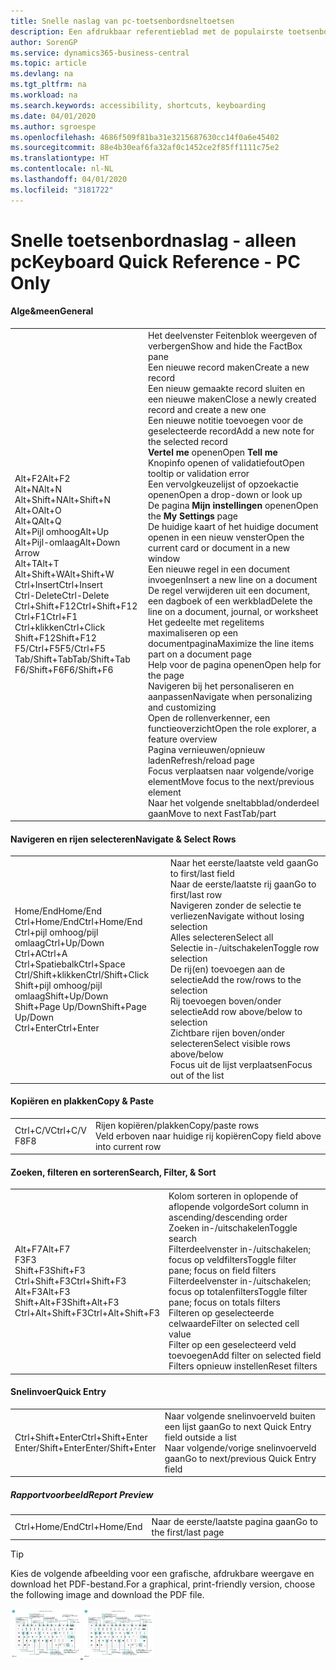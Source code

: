 ```yaml
---
title: Snelle naslag van pc-toetsenbordsneltoetsen
description: Een afdrukbaar referentieblad met de populairste toetsenbordsneltoetsen voor pc-gebruikers.
author: SorenGP
ms.service: dynamics365-business-central
ms.topic: article
ms.devlang: na
ms.tgt_pltfrm: na
ms.workload: na
ms.search.keywords: accessibility, shortcuts, keyboarding
ms.date: 04/01/2020
ms.author: sgroespe
ms.openlocfilehash: 4686f509f81ba31e3215687630cc14f0a6e45402
ms.sourcegitcommit: 88e4b30eaf6fa32af0c1452ce2f85ff1111c75e2
ms.translationtype: HT
ms.contentlocale: nl-NL
ms.lasthandoff: 04/01/2020
ms.locfileid: "3181722"
---
```

# <a name="keyboard-quick-reference---pc-only"></a><span data-ttu-id="50596-103">Snelle toetsenbordnaslag - alleen pc</span><span class="sxs-lookup"><span data-stu-id="50596-103">Keyboard Quick Reference - PC Only</span></span>

#### <a name="general"></a><span data-ttu-id="50596-104">Alge&meen</span><span class="sxs-lookup"><span data-stu-id="50596-104">General</span></span>
|||  
|-|-|
|<span data-ttu-id="50596-105">Alt+F2</span><span class="sxs-lookup"><span data-stu-id="50596-105">Alt+F2</span></span><br /><span data-ttu-id="50596-106">Alt+N</span><span class="sxs-lookup"><span data-stu-id="50596-106">Alt+N</span></span><br /><span data-ttu-id="50596-107">Alt+Shift+N</span><span class="sxs-lookup"><span data-stu-id="50596-107">Alt+Shift+N</span></span><br /><span data-ttu-id="50596-108">Alt+O</span><span class="sxs-lookup"><span data-stu-id="50596-108">Alt+O</span></span><br /><span data-ttu-id="50596-109">Alt+Q</span><span class="sxs-lookup"><span data-stu-id="50596-109">Alt+Q</span></span><br /><span data-ttu-id="50596-110">Alt+Pijl omhoog</span><span class="sxs-lookup"><span data-stu-id="50596-110">Alt+Up</span></span><br /><span data-ttu-id="50596-111">Alt+Pijl-omlaag</span><span class="sxs-lookup"><span data-stu-id="50596-111">Alt+Down Arrow</span></span><br /><span data-ttu-id="50596-112">Alt+T</span><span class="sxs-lookup"><span data-stu-id="50596-112">Alt+T</span></span><br /><span data-ttu-id="50596-113">Alt+Shift+W</span><span class="sxs-lookup"><span data-stu-id="50596-113">Alt+Shift+W</span></span><br /><span data-ttu-id="50596-114">Ctrl+Insert</span><span class="sxs-lookup"><span data-stu-id="50596-114">Ctrl+Insert</span></span><br /><span data-ttu-id="50596-115">Ctrl-Delete</span><span class="sxs-lookup"><span data-stu-id="50596-115">Ctrl-Delete</span></span><br /><span data-ttu-id="50596-116">Ctrl+Shift+F12</span><span class="sxs-lookup"><span data-stu-id="50596-116">Ctrl+Shift+F12</span></span><br /><span data-ttu-id="50596-117">Ctrl+F1</span><span class="sxs-lookup"><span data-stu-id="50596-117">Ctrl+F1</span></span><br /><span data-ttu-id="50596-118">Ctrl+klikken</span><span class="sxs-lookup"><span data-stu-id="50596-118">Ctrl+Click</span></span><br /><span data-ttu-id="50596-119">Shift+F12</span><span class="sxs-lookup"><span data-stu-id="50596-119">Shift+F12</span></span><br /><span data-ttu-id="50596-120">F5/Ctrl+F5</span><span class="sxs-lookup"><span data-stu-id="50596-120">F5/Ctrl+F5</span></span><br /><span data-ttu-id="50596-121">Tab/Shift+Tab</span><span class="sxs-lookup"><span data-stu-id="50596-121">Tab/Shift+Tab</span></span><br /><span data-ttu-id="50596-122">F6/Shift+F6</span><span class="sxs-lookup"><span data-stu-id="50596-122">F6/Shift+F6</span></span><br />|<span data-ttu-id="50596-123">Het deelvenster Feitenblok weergeven of verbergen</span><span class="sxs-lookup"><span data-stu-id="50596-123">Show and hide the FactBox pane</span></span><br /><span data-ttu-id="50596-124">Een nieuwe record maken</span><span class="sxs-lookup"><span data-stu-id="50596-124">Create a new record</span></span><br /><span data-ttu-id="50596-125">Een nieuw gemaakte record sluiten en een nieuwe maken</span><span class="sxs-lookup"><span data-stu-id="50596-125">Close a newly created record and create a new one</span></span><br /><span data-ttu-id="50596-126">Een nieuwe notitie toevoegen voor de geselecteerde record</span><span class="sxs-lookup"><span data-stu-id="50596-126">Add a new note for the selected record</span></span><br /><span data-ttu-id="50596-127">**Vertel me** openen</span><span class="sxs-lookup"><span data-stu-id="50596-127">Open **Tell me**</span></span><br /><span data-ttu-id="50596-128">Knopinfo openen of validatiefout</span><span class="sxs-lookup"><span data-stu-id="50596-128">Open tooltip or validation error</span></span><br /><span data-ttu-id="50596-129">Een vervolgkeuzelijst of opzoekactie openen</span><span class="sxs-lookup"><span data-stu-id="50596-129">Open a drop-down or look up</span></span><br /><span data-ttu-id="50596-130">De pagina **Mijn instellingen** openen</span><span class="sxs-lookup"><span data-stu-id="50596-130">Open the **My Settings** page</span></span><br /><span data-ttu-id="50596-131">De huidige kaart of het huidige document openen in een nieuw venster</span><span class="sxs-lookup"><span data-stu-id="50596-131">Open the current card or document in a new window</span></span><br /><span data-ttu-id="50596-132">Een nieuwe regel in een document invoegen</span><span class="sxs-lookup"><span data-stu-id="50596-132">Insert a new line on a document</span></span><br /><span data-ttu-id="50596-133">De regel verwijderen uit een document, een dagboek of een werkblad</span><span class="sxs-lookup"><span data-stu-id="50596-133">Delete the line on a document, journal, or worksheet</span></span><br /><span data-ttu-id="50596-134">Het gedeelte met regelitems maximaliseren op een documentpagina</span><span class="sxs-lookup"><span data-stu-id="50596-134">Maximize the line items part on a document page</span></span><br /><span data-ttu-id="50596-135">Help voor de pagina openen</span><span class="sxs-lookup"><span data-stu-id="50596-135">Open help for the page</span></span><br /><span data-ttu-id="50596-136">Navigeren bij het personaliseren en aanpassen</span><span class="sxs-lookup"><span data-stu-id="50596-136">Navigate when personalizing and customizing</span></span><br /><span data-ttu-id="50596-137">Open de rollenverkenner, een functieoverzicht</span><span class="sxs-lookup"><span data-stu-id="50596-137">Open the role explorer, a feature overview</span></span><br /><span data-ttu-id="50596-138">Pagina vernieuwen/opnieuw laden</span><span class="sxs-lookup"><span data-stu-id="50596-138">Refresh/reload page</span></span><br /><span data-ttu-id="50596-139">Focus verplaatsen naar volgende/vorige element</span><span class="sxs-lookup"><span data-stu-id="50596-139">Move focus to the next/previous element</span></span><br /><span data-ttu-id="50596-140">Naar het volgende sneltabblad/onderdeel gaan</span><span class="sxs-lookup"><span data-stu-id="50596-140">Move to next FastTab/part</span></span>|

#### <a name="navigate--select-rows"></a><span data-ttu-id="50596-141">Navigeren en rijen selecteren</span><span class="sxs-lookup"><span data-stu-id="50596-141">Navigate & Select Rows</span></span>
|||
|-|-|
|<span data-ttu-id="50596-142">Home/End</span><span class="sxs-lookup"><span data-stu-id="50596-142">Home/End</span></span><br /><span data-ttu-id="50596-143">Ctrl+Home/End</span><span class="sxs-lookup"><span data-stu-id="50596-143">Ctrl+Home/End</span></span> <br /><span data-ttu-id="50596-144">Ctrl+pijl omhoog/pijl omlaag</span><span class="sxs-lookup"><span data-stu-id="50596-144">Ctrl+Up/Down</span></span><br /><span data-ttu-id="50596-145">Ctrl+A</span><span class="sxs-lookup"><span data-stu-id="50596-145">Ctrl+A</span></span> <br /><span data-ttu-id="50596-146">Ctrl+Spatiebalk</span><span class="sxs-lookup"><span data-stu-id="50596-146">Ctrl+Space</span></span><br /><span data-ttu-id="50596-147">Ctrl/Shift+klikken</span><span class="sxs-lookup"><span data-stu-id="50596-147">Ctrl/Shift+Click</span></span><br /><span data-ttu-id="50596-148">Shift+pijl omhoog/pijl omlaag</span><span class="sxs-lookup"><span data-stu-id="50596-148">Shift+Up/Down</span></span><br /><span data-ttu-id="50596-149">Shift+Page Up/Down</span><span class="sxs-lookup"><span data-stu-id="50596-149">Shift+Page Up/Down</span></span><br /><span data-ttu-id="50596-150">Ctrl+Enter</span><span class="sxs-lookup"><span data-stu-id="50596-150">Ctrl+Enter</span></span>|<span data-ttu-id="50596-151">Naar het eerste/laatste veld gaan</span><span class="sxs-lookup"><span data-stu-id="50596-151">Go to first/last field</span></span><br /><span data-ttu-id="50596-152">Naar de eerste/laatste rij gaan</span><span class="sxs-lookup"><span data-stu-id="50596-152">Go to first/last row</span></span><br /><span data-ttu-id="50596-153">Navigeren zonder de selectie te verliezen</span><span class="sxs-lookup"><span data-stu-id="50596-153">Navigate without losing selection</span></span><br /><span data-ttu-id="50596-154">Alles selecteren</span><span class="sxs-lookup"><span data-stu-id="50596-154">Select all</span></span><br /><span data-ttu-id="50596-155">Selectie in-/uitschakelen</span><span class="sxs-lookup"><span data-stu-id="50596-155">Toggle row selection</span></span><br /> <span data-ttu-id="50596-156">De rij(en) toevoegen aan de selectie</span><span class="sxs-lookup"><span data-stu-id="50596-156">Add the row/rows to the selection</span></span><br /><span data-ttu-id="50596-157">Rij toevoegen boven/onder selectie</span><span class="sxs-lookup"><span data-stu-id="50596-157">Add row above/below to selection</span></span><br /><span data-ttu-id="50596-158">Zichtbare rijen boven/onder selecteren</span><span class="sxs-lookup"><span data-stu-id="50596-158">Select visible rows above/below</span></span> <br /><span data-ttu-id="50596-159">Focus uit de lijst verplaatsen</span><span class="sxs-lookup"><span data-stu-id="50596-159">Focus out of the list</span></span>|

#### <a name="copy--paste"></a><span data-ttu-id="50596-160">Kopiëren en plakken</span><span class="sxs-lookup"><span data-stu-id="50596-160">Copy & Paste</span></span>
|||
|-|-|
|<span data-ttu-id="50596-161">Ctrl+C/V</span><span class="sxs-lookup"><span data-stu-id="50596-161">Ctrl+C/V</span></span><br /><span data-ttu-id="50596-162">F8</span><span class="sxs-lookup"><span data-stu-id="50596-162">F8</span></span>|<span data-ttu-id="50596-163">Rijen kopiëren/plakken</span><span class="sxs-lookup"><span data-stu-id="50596-163">Copy/paste rows</span></span><br /><span data-ttu-id="50596-164">Veld erboven naar huidige rij kopiëren</span><span class="sxs-lookup"><span data-stu-id="50596-164">Copy field above into current row</span></span>|

#### <a name="search-filter--sort"></a><span data-ttu-id="50596-165">Zoeken, filteren en sorteren</span><span class="sxs-lookup"><span data-stu-id="50596-165">Search, Filter, & Sort</span></span>
|||
|-|-|
|<span data-ttu-id="50596-166">Alt+F7</span><span class="sxs-lookup"><span data-stu-id="50596-166">Alt+F7</span></span><br /><span data-ttu-id="50596-167">F3</span><span class="sxs-lookup"><span data-stu-id="50596-167">F3</span></span><br /><span data-ttu-id="50596-168">Shift+F3</span><span class="sxs-lookup"><span data-stu-id="50596-168">Shift+F3</span></span><br /><span data-ttu-id="50596-169">Ctrl+Shift+F3</span><span class="sxs-lookup"><span data-stu-id="50596-169">Ctrl+Shift+F3</span></span><br /><span data-ttu-id="50596-170">Alt+F3</span><span class="sxs-lookup"><span data-stu-id="50596-170">Alt+F3</span></span><br /><span data-ttu-id="50596-171">Shift+Alt+F3</span><span class="sxs-lookup"><span data-stu-id="50596-171">Shift+Alt+F3</span></span><br /><span data-ttu-id="50596-172">Ctrl+Alt+Shift+F3</span><span class="sxs-lookup"><span data-stu-id="50596-172">Ctrl+Alt+Shift+F3</span></span>|<span data-ttu-id="50596-173">Kolom sorteren in oplopende of aflopende volgorde</span><span class="sxs-lookup"><span data-stu-id="50596-173">Sort column in ascending/descending order</span></span><br /><span data-ttu-id="50596-174">Zoeken in-/uitschakelen</span><span class="sxs-lookup"><span data-stu-id="50596-174">Toggle search</span></span><br /><span data-ttu-id="50596-175">Filterdeelvenster in-/uitschakelen; focus op veldfilters</span><span class="sxs-lookup"><span data-stu-id="50596-175">Toggle filter pane; focus on field filters</span></span><br /><span data-ttu-id="50596-176">Filterdeelvenster in-/uitschakelen; focus op totalenfilters</span><span class="sxs-lookup"><span data-stu-id="50596-176">Toggle filter pane; focus on totals filters</span></span><br /><span data-ttu-id="50596-177">Filteren op geselecteerde celwaarde</span><span class="sxs-lookup"><span data-stu-id="50596-177">Filter on selected cell value</span></span><br /><span data-ttu-id="50596-178">Filter op een geselecteerd veld toevoegen</span><span class="sxs-lookup"><span data-stu-id="50596-178">Add filter on selected field</span></span><br /><span data-ttu-id="50596-179">Filters opnieuw instellen</span><span class="sxs-lookup"><span data-stu-id="50596-179">Reset filters</span></span>|

#### <a name="quick-entry"></a><span data-ttu-id="50596-180">Snelinvoer</span><span class="sxs-lookup"><span data-stu-id="50596-180">Quick Entry</span></span>
|||
|-|-|
|<span data-ttu-id="50596-181">Ctrl+Shift+Enter</span><span class="sxs-lookup"><span data-stu-id="50596-181">Ctrl+Shift+Enter</span></span><br /><span data-ttu-id="50596-182">Enter/Shift+Enter</span><span class="sxs-lookup"><span data-stu-id="50596-182">Enter/Shift+Enter</span></span>|<span data-ttu-id="50596-183">Naar volgende snelinvoerveld buiten een lijst gaan</span><span class="sxs-lookup"><span data-stu-id="50596-183">Go to next Quick Entry field outside a list</span></span><br /><span data-ttu-id="50596-184">Naar volgende/vorige snelinvoerveld gaan</span><span class="sxs-lookup"><span data-stu-id="50596-184">Go to next/previous Quick Entry field</span></span>|


##### <a name="report-preview"></a><span data-ttu-id="50596-185">Rapportvoorbeeld</span><span class="sxs-lookup"><span data-stu-id="50596-185">Report Preview</span></span>
|||
|-|-|
|<span data-ttu-id="50596-186">Ctrl+Home/End</span><span class="sxs-lookup"><span data-stu-id="50596-186">Ctrl+Home/End</span></span>|<span data-ttu-id="50596-187">Naar de eerste/laatste pagina gaan</span><span class="sxs-lookup"><span data-stu-id="50596-187">Go to the first/last page</span></span>|

> [!TIP]
> <span data-ttu-id="50596-188">Kies de volgende afbeelding voor een grafische, afdrukbare weergave en download het PDF-bestand.</span><span class="sxs-lookup"><span data-stu-id="50596-188">For a graphical, print-friendly version, choose the following image and download the PDF file.</span></span>
>
> <span data-ttu-id="50596-189">[ ![](media/keyboard_shortcut_inline.png) ](media/keyboard_shortcuts.pdf)</span><span class="sxs-lookup"><span data-stu-id="50596-189">[ ![](media/keyboard_shortcut_inline.png) ](media/keyboard_shortcuts.pdf)</span></span>
